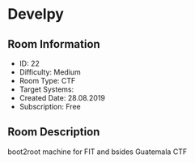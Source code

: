 ﻿# Develpy

## Room Information
- ID: 22
- Difficulty: Medium
- Room Type: CTF
- Target Systems: 
- Created Date: 28.08.2019
- Subscription: Free

## Room Description
boot2root machine for FIT and bsides Guatemala CTF
